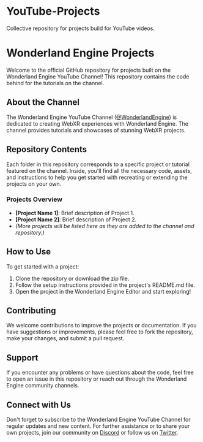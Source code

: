 # YouTube-Projects
Collective repository for projects build for YouTube videos.

# Wonderland Engine Projects

Welcome to the official GitHub repository for projects built on the Wonderland Engine YouTube Channel! This repository contains the code behind for the tutorials on the channel.

## About the Channel
The Wonderland Engine YouTube Channel ([@WonderlandEngine](https://www.youtube.com/@WonderlandEngine)) is dedicated to creating WebXR experiences with Wonderland Engine. The channel provides tutorials and showcases of stunning WebXR projects.

## Repository Contents
Each folder in this repository corresponds to a specific project or tutorial featured on the channel. Inside, you'll find all the necessary code, assets, and instructions to help you get started with recreating or extending the projects on your own.

### Projects Overview
- **[Project Name 1]**: Brief description of Project 1.
- **[Project Name 2]**: Brief description of Project 2.
- *(More projects will be listed here as they are added to the channel and repository.)*

## How to Use
To get started with a project:
1. Clone the repository or download the zip file.
2. Follow the setup instructions provided in the project's README.md file.
3. Open the project in the Wonderland Engine Editor and start exploring!

## Contributing
We welcome contributions to improve the projects or documentation. If you have suggestions or improvements, please feel free to fork the repository, make your changes, and submit a pull request. 

## Support
If you encounter any problems or have questions about the code, feel free to open an issue in this repository or reach out through the Wonderland Engine community channels.

## Connect with Us
Don't forget to subscribe to the Wonderland Engine YouTube Channel for regular updates and new content. For further assistance or to share your own projects, join our community on [Discord](https://discord.wonderlandengine.com/) or follow us on [Twitter](https://twitter.com/webxrengine).

